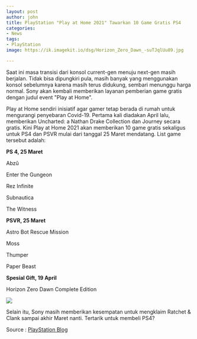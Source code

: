 ```yaml
---
layout: post
author: john
title: PlayStation "Play at Home 2021" Tawarkan 10 Game Gratis PS4
categories:
- News
tags:
- PlayStation
image: https://ik.imagekit.io/dsg/Horizon_Zero_Dawn_-suTJqlUu89.jpg

---
```

Saat ini masa transisi dari konsol current-gen menuju next-gen masih berjalan. Tidak bisa dipungkiri pula, masih banyak yang menggunakan konsol sebelumnya karena masih terus didukung, sembari menunggu harga normal. Sony akan kembali memberikan layanan pemberian game gratis dengan judul event "Play at Home".

Play at Home sendiri inisiatif agar gamer tetap berada di rumah untuk mengurangi penyebaran Covid-19. Pertama kali diadakan April lalu, memberikan Uncharted: a Nathan Drake Collection dan Journey secara gratis. Kini Play at Home 2021 akan memberikan 10 game gratis sekaligus untuk PS4 dan PSVR mulai dari tanggal 25 Maret mendatang. List game tersebut adalah:

**PS 4, 25 Maret**

Abzû

Enter the Gungeon

Rez Infinite

Subnautica

The Witness

**PSVR, 25 Maret**

Astro Bot Rescue Mission

Moss

Thumper

Paper Beast

**Spesial Gift, 19 April**

Horizon Zero Dawn Complete Edition

![](https://ik.imagekit.io/dsg/play_at_Home_2021_MyLFGuuRybK.jpg)

Selain itu, Sony masih memberikan kesempatan untuk mengklaim Ratchet & Clank sampai akhir Maret nanti. Tertarik untuk membeli PS4?

Source : [PlayStation Blog](https://blog.playstation.com/2021/03/17/play-at-home-2021-update-10-free-games-to-download-this-spring/#sf244024254)